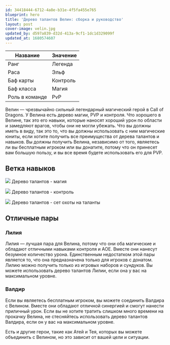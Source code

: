 ```yaml
---
id: 34418444-6712-4a8e-b31e-4f5fa455e765
blueprint: hero
title: 'Дерево талантов Велин: сборка и руководство'
layout: post
cover-image: velin.jpg
updated_by: d597a839-d32d-413a-9cf1-1dc1d329099f
updated_at: 1680574607
---
```

Название  | Значение
------------- | -------------
Ранг  | Легенда
Раса  | Эльф
Баф карты  | Контроль
Баф класса | Магия
Роль в команде | PvP

Велин — чрезвычайно сильный легендарный магический герой в Call of Dragons. У Велина есть дерево магии, PVP и контроля. Что хорошего в Велине, так это его навыки, которые наносят хороший урон по области и замедляют врагов, чтобы они не могли убежать. Что вы должны иметь в виду, так это то, что вы должны использовать с ним магические юниты, если хотите получить все преимущества от дерева талантов и навыков. Вы должны получить Велина, независимо от того, являетесь ли вы бесплатным игроком или вы донатите, потому что он принесет вам большую пользу, и вы все время будете использовать его для PVP.

## Ветка навыков

![](https://callofdragonsguides.com/wp-content/uploads/2023/02/Velyn-Magic-Talent-Tree-1120x630.jpg)
Дерево талантов - магия

![](https://callofdragonsguides.com/wp-content/uploads/2023/02/Velyn-Control-Talent-Tree-1120x630.jpg)
Дерево талантов - контроль

![](https://callofdragonsguides.com/wp-content/uploads/2023/02/Velyn-PVP-Talent-Tree-1120x630.jpg)
Дерево талантов - сет охоты на таланты

## Отличные пары

### Лилия
Лилия — лучшая пара для Велина, потому что они оба магические и обладают отличными навыками контроля и АОЕ. Вместе они нанесут безумное количество урона. Единственным недостатком этой пары является то, что она предназначена только для игроков с донатом. Лилию можно получить только из игровых наборов и сундуков. Вы можете использовать дерево талантов Лилии, если она у вас на максимальном уровне.

### Валдир
Если вы являетесь бесплатным игроком, вы можете соединить Валдира с Велином. Вместе они обладают отличной синергией и смогут нанести приличный урон. Если вы не хотите тратить слишком много времени на прокачку Велина, не стесняйтесь использовать дерево талантов Валдира, если он у вас на максимальном уровне.

Есть и другие герои, такие как Атей и Тея, которых вы можете объединить с Велином, но это зависит от вашей цели и ситуации.